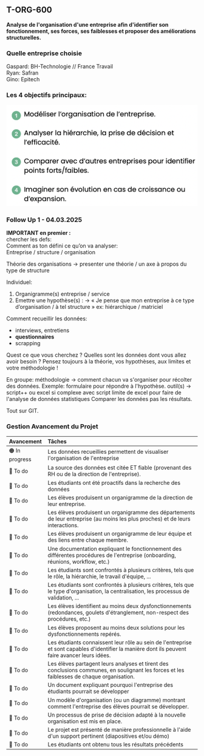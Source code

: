 ## T-ORG-600
**Analyse de l'organisation d'une entreprise afin d'identifier son fonctionnement, ses forces, ses faiblesses et proposer des améliorations structurelles.**  
  
### Quelle entreprise choisie
Gaspard: BH-Technologie // France Travail  
Ryan: Safran  
Gino: Epitech  
  

### Les 4 objectifs principaux:
![objectifs](capture1.png)
  
  
### Follow Up 1 - 04.03.2025

**IMPORTANT en premier :**  
chercher les defs:  
Comment as ton défini ce qu’on va analyser:  
Entreprise / structure / organisation  

Théorie des organisations
-> presenter une théorie / un axe à propos du type de structure


Individuel:
1. Organigramme(s) entreprise / service
2. Emettre une hypothèse(s) :
-> « Je pense que mon entreprise à ce type d’organisation / à tel structure » ex: hiérarchique / matriciel 


Comment recueillir les données:
- interviews, entretiens
- **questionnaires**
- scrapping

Quest ce que vous cherchez ? Quelles sont les données dont vous allez avoir besoin ?
Pensez toujours à la théorie, vos hypothèses, aux limites et votre méthodologie !


En groupe:
méthodologie -> comment chacun va s'organiser pour récolter des données. Exemple: formulaire pour répondre à l'hypothèse.
outil(s) -> script++ ou excel si complexe avec script
limite de excel pour faire de l'analyse de données statistiques
Comparer les données pas les résultats.

Tout sur GIT.






### Gestion Avancement du Projet
| Avancement | Tâches |
| :--------- |:------ |
| 🟠 In progress | Les données recueillies permettent de visualiser l'organisation de l'entreprise |
| 🔴 To do | La source des données est citée ET fiable (provenant des RH ou de la direction de l'entreprise). |
| 🔴 To do | Les étudiants ont été proactifs dans la recherche des données |
| 🔴 To do | Les élèves produisent un organigramme de la direction de leur entreprise. |
| 🔴 To do | Les élèves produisent un organigramme des départements de leur entreprise (au moins les plus proches) et de leurs interactions. |
| 🔴 To do | Les élèves produisent un organigramme de leur équipe et des liens entre chaque membre. |
| 🔴 To do | Une documentation expliquant le fonctionnement des différentes procédures de l'entreprise (onboarding, réunions, workflow, etc.) |
| 🔴 To do | Les étudiants sont confrontés à plusieurs critères, tels que le rôle, la hiérarchie, le travail d'équipe, ... |
| 🔴 To do | Les étudiants sont confrontés à plusieurs critères, tels que le type d'organisation, la centralisation, les processus de validation, ... |
| 🔴 To do | Les élèves identifient au moins deux dysfonctionnements (redondances, goulets d'étranglement, non-respect des procédures, etc.) |
| 🔴 To do | Les élèves proposent au moins deux solutions pour les dysfonctionnements repérés. |
| 🔴 To do | Les étudiants connaissent leur rôle au sein de l'entreprise et sont capables d'identifier la manière dont ils peuvent faire avancer leurs idées. |
| 🔴 To do | Les élèves partagent leurs analyses et tirent des conclusions communes, en soulignant les forces et les faiblesses de chaque organisation. |
| 🔴 To do | Un document expliquant pourquoi l'entreprise des étudiants pourrait se développer |
| 🔴 To do | Un modèle d'organisation (ou un diagramme) montrant comment l'entreprise des élèves pourrait se développer. |
| 🔴 To do | Un processus de prise de décision adapté à la nouvelle organisation est mis en place. |
| 🔴 To do | Le projet est présenté de manière professionnelle à l'aide d'un support pertinent (diapositives et/ou démo) |
| 🔴 To do | Les étudiants ont obtenu tous les résultats précédents |